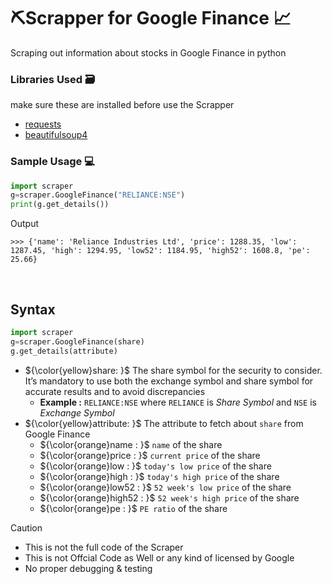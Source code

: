 # ⛏️Scrapper for Google Finance 📈
Scraping out information about stocks in Google Finance in python

### Libraries Used 🗃️
make sure these are installed before use the Scrapper
* [requests](https://pypi.org/project/requests/)
* [beautifulsoup4](https://pypi.org/project/beautifulsoup4/)


### Sample Usage 💻 
```python
import scraper
g=scraper.GoogleFinance("RELIANCE:NSE")
print(g.get_details())
```
Output
```
>>> {'name': 'Reliance Industries Ltd', 'price': 1288.35, 'low': 1287.45, 'high': 1294.95, 'low52': 1184.95, 'high52': 1608.8, 'pe': 25.66}
```
<br/>

## Syntax

```python
import scraper
g=scraper.GoogleFinance(share)
g.get_details(attribute)
```
* ${\color{yellow}share: }$
The share symbol for the security to consider. It’s mandatory to use both the exchange symbol and share symbol for accurate results and to avoid discrepancies
    - **Example :**
    `RELIANCE:NSE` where `RELIANCE` is *Share Symbol* and `NSE` is *Exchange Symbol*
* ${\color{yellow}attribute: }$
The attribute to fetch about `share` from Google Finance
    - ${\color{orange}name : }$ `name` of the share
    - ${\color{orange}price : }$ `current price` of the share
    - ${\color{orange}low : }$ `today's low price` of the share
    - ${\color{orange}high : }$ `today's high price` of the share
    - ${\color{orange}low52 : }$ `52 week's low price` of the share
    - ${\color{orange}high52 : }$ `52 week's high price` of the share
    - ${\color{orange}pe : }$ `PE ratio` of the share

> [!CAUTION]
> * This is not the full code of the Scraper
> * This is not Offcial Code as Well or any kind of licensed by Google
> * No proper debugging & testing
